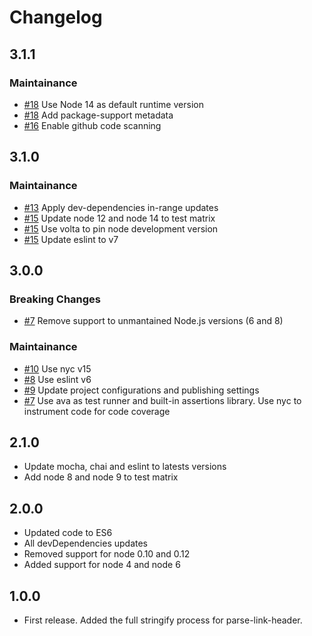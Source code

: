 # Changelog

## 3.1.1
### Maintainance
- [#18](https://github.com/jonathansamines/format-link-header/pull/18) Use Node 14 as default runtime version
- [#18](https://github.com/jonathansamines/format-link-header/pull/18) Add package-support metadata
- [#16](https://github.com/jonathansamines/format-link-header/pull/18) Enable github code scanning

## 3.1.0

### Maintainance
- [#13](https://github.com/jonathansamines/format-link-header/pull/13) Apply dev-dependencies in-range updates
- [#15](https://github.com/jonathansamines/format-link-header/pull/15) Update node 12 and node 14 to test matrix
- [#15](https://github.com/jonathansamines/format-link-header/pull/15) Use volta to pin node development version
- [#15](https://github.com/jonathansamines/format-link-header/pull/15) Update eslint to v7

## 3.0.0
### Breaking Changes
- [#7](https://github.com/jonathansamines/format-link-header/pull/7) Remove support to unmantained Node.js versions (6 and 8)

### Maintainance
- [#10](https://github.com/jonathansamines/format-link-header/pull/10) Use nyc v15
- [#8](https://github.com/jonathansamines/format-link-header/pull/8) Use eslint v6
- [#9](https://github.com/jonathansamines/format-link-header/pull/9) Update project configurations and publishing settings
- [#7](https://github.com/jonathansamines/format-link-header/pull/7) Use ava as test runner and built-in assertions library. Use nyc to instrument code for code coverage

## 2.1.0
- Update mocha, chai and eslint to latests versions
- Add node 8 and node 9 to test matrix

## 2.0.0
- Updated code to ES6
- All devDependencies updates
- Removed support for node 0.10 and 0.12
- Added support for node 4 and node 6

## 1.0.0
- First release. Added the full stringify process for parse-link-header.
